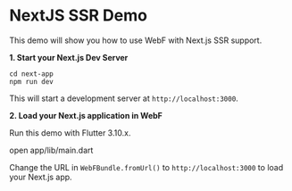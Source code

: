 # NextJS SSR Demo

This demo will show you how to use WebF with Next.js SSR support.

**1. Start your Next.js Dev Server**

```
cd next-app
npm run dev
```

This will start a development server at `http://localhost:3000`.

**2. Load your Next.js application in WebF**

Run this demo with Flutter 3.10.x.

open app/lib/main.dart

Change the URL in `WebFBundle.fromUrl()` to `http://localhost:3000` to load your Next.js app.